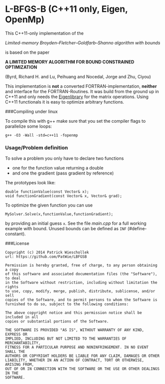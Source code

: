 L-BFGS-B (C++11 only, Eigen, OpenMp)
========

This C++11-only implementation of the 

*Limited-memory Broyden–Fletcher–Goldfarb–Shanno algorithm with bounds*

is based on the paper

**A LIMITED MEMORY ALGORITHM FOR BOUND CONSTRAINED OPTIMIZATION**

(Byrd, Richard H. and Lu, Peihuang and Nocedal, Jorge and Zhu, Ciyou)

This implementation is **not** a converted FORTRAN-implementation, **neither** and interface for the FORTRAN-Routines. It was build from the ground up in C++11 and only needs the [Eigenlibrary](http://eigen.tuxfamily.org/) for the matrix operations. Using C++11 functionals it is easy to optimize arbitrary functions.

###Compiling under linux

To compile this with g++ make sure that you set the compiler flags to parallelize some loops:

```g++ -O3 -Wall -std=c++11 -fopenmp```

### Usage/Problem definition
To solve a problem you only have to declare two functions 
- one for the function value returning a double
- and one the gradient (pass gradient by reference)

The prototypes look like:
```
double functionValue(const Vector& x);
void functionGradient(const Vector& x, Vector& grad);
```

To optimize the given function you can use
```
MySolver.Solve(x,functionValue,functionGradient);
```
by providing an initial guess `x`.
See the file *main.cpp* for a full working example with bound. Unused bounds can be defined as ```INF``` (#define-constant).

###License
```
Copyright (c) 2014 Patrick Wieschollek
url: https://github.com/PatWie/LBFGSB

Permission is hereby granted, free of charge, to any person obtaining a copy
of this software and associated documentation files (the "Software"), to deal
in the Software without restriction, including without limitation the rights
to use, copy, modify, merge, publish, distribute, sublicense, and/or sell
copies of the Software, and to permit persons to whom the Software is
furnished to do so, subject to the following conditions:

The above copyright notice and this permission notice shall be included in all
copies or substantial portions of the Software.

THE SOFTWARE IS PROVIDED "AS IS", WITHOUT WARRANTY OF ANY KIND, EXPRESS OR
IMPLIED, INCLUDING BUT NOT LIMITED TO THE WARRANTIES OF MERCHANTABILITY,
FITNESS FOR A PARTICULAR PURPOSE AND NONINFRINGEMENT. IN NO EVENT SHALL THE
AUTHORS OR COPYRIGHT HOLDERS BE LIABLE FOR ANY CLAIM, DAMAGES OR OTHER
LIABILITY, WHETHER IN AN ACTION OF CONTRACT, TORT OR OTHERWISE, ARISING FROM,
OUT OF OR IN CONNECTION WITH THE SOFTWARE OR THE USE OR OTHER DEALINGS IN THE
SOFTWARE.
```
